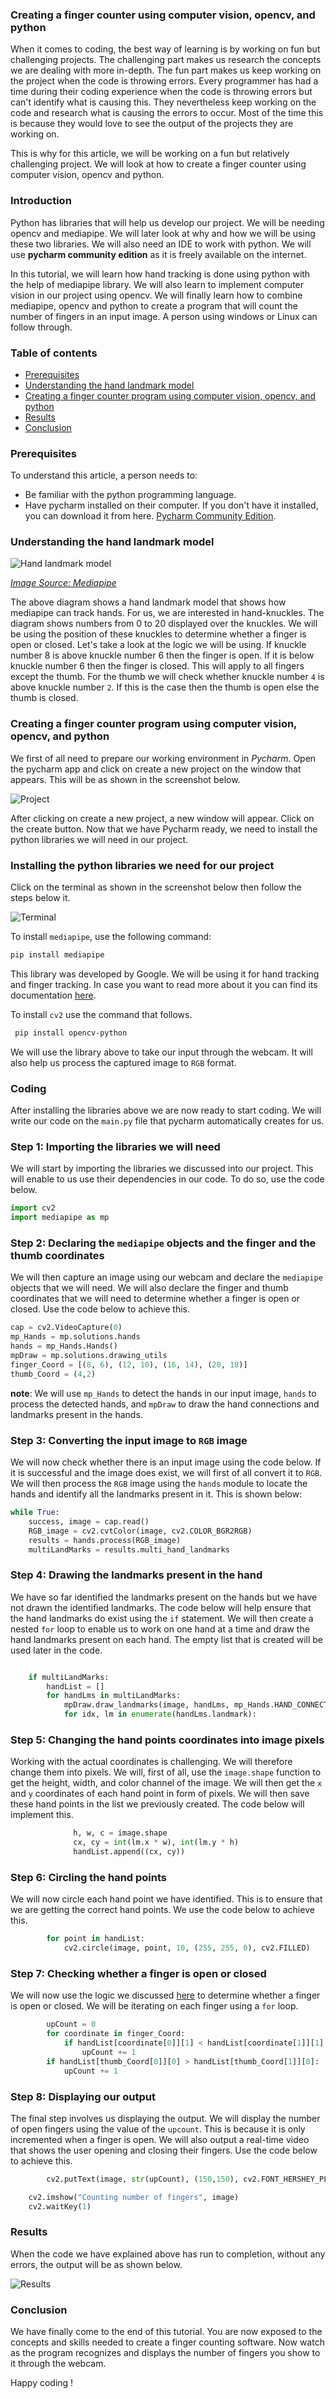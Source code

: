### Creating a finger counter using computer vision, opencv, and python
When it comes to coding, the best way of learning is by working on fun but challenging projects. The challenging part makes us research the concepts we are dealing with more in-depth. The fun part makes us keep working on the project when the code is throwing errors. Every programmer has had a time during their coding experience when the code is throwing errors but can't identify what is causing this. They nevertheless keep working on the code and research what is causing the errors to occur. Most of the time this is because they would love to see the output of the projects they are working on. 

This is why for this article, we will be working on a fun but relatively challenging project. We will look at how to create a finger counter using computer vision, opencv and python. 

### Introduction
Python has libraries that will help us develop our project. We will be needing opencv and mediapipe. We will later look at why and how we will be using these two libraries. We will also need an IDE to work with python. We will use **pycharm community edition** as it is freely available on the internet.

In this tutorial, we will learn how hand tracking is done using python with the help of mediapipe library. We will also learn to implement computer vision in our project using opencv. We will finally learn how to combine mediapipe, opencv and python to create a program that will count the number of fingers in an input image. A person using windows or Linux can follow through.

### Table of contents
- [Prerequisites](#prerequisites)
- [Understanding the hand landmark model](#understanding-the-hand-landmark-model)
- [ Creating a finger counter program using computer vision, opencv, and python](#creating-a-finger-counter-program-using-computer-vision-opencv-and-python)
- [Results](#results)
- [Conclusion](#conclusion)

### Prerequisites
To understand this article, a person needs to:
- Be familiar with the python programming language.
- Have pycharm installed on their computer. If you don't have it installed, you can download it from here. [Pycharm Community Edition](https://www.jetbrains.com/pycharm/download/).

### Understanding the hand landmark model

![Hand landmark model](/engineering-education/creating-a-finger-counter-using-computer-vision-opencv-and-python/model.png)

*[Image Source: Mediapipe](https://google.github.io/mediapipe/images/mobile/hand_landmarks.png)*

The above diagram shows a hand landmark model that shows how mediapipe can track hands. For us, we are interested in hand-knuckles. The diagram shows numbers from 0 to 20 displayed over the knuckles. We will be using the position of these knuckles to determine whether a finger is open or closed. Let's take a look at the logic we will be using. If knuckle number 8 is above knuckle number 6 then the finger is open. If it is below knuckle number 6 then the finger is closed. This will apply to all fingers except the thumb. For the thumb we will check whether knuckle number `4` is above knuckle number `2`. If this is the case then the thumb is open else the thumb is closed.

### Creating a finger counter program using computer vision, opencv, and python
We first of all need to prepare our working environment in *Pycharm*. Open the pycharm app and click on create a new project on the window that appears. This will be as shown in the screenshot below. 

![Project](/engineering-education/creating-a-finger-counter-using-computer-vision-opencv-and-python/project.png)

After clicking on create a new project, a new window will appear. Click on the create button. Now that we have Pycharm ready, we need to install the python libraries we will need in our project.

### Installing the python libraries we need for our project
Click on the terminal as shown in the screenshot below then follow the steps below it.

![Terminal](/engineering-education/creating-a-finger-counter-using-computer-vision-opencv-and-python/terminal.png)

To install `mediapipe`, use the following command:
```bash
pip install mediapipe
```
This library was developed by Google. We will be using it for hand tracking and finger tracking. In case you want to read more about it you can find its documentation [here](https://google.github.io/mediapipe/solutions/hands.html).

To install `cv2` use the command that follows.
```bash
 pip install opencv-python
```
We will use the library above to take our input through the webcam. It will also help us process the captured image to `RGB` format.

### Coding
After installing the libraries above we are now ready to start coding. We will write our code on the `main.py` file that pycharm automatically creates for us.
### Step 1: Importing the libraries we will need
We will start by importing the libraries we discussed into our project. This will enable to us use their dependencies in our code. To do so, use the code below.
```python
import cv2
import mediapipe as mp
```
### Step 2: Declaring the `mediapipe` objects and the finger and the thumb coordinates 
We will then capture an image using our webcam and declare the `mediapipe` objects that we will need. We will also declare the finger and thumb coordinates that we will need to determine whether a finger is open or closed. Use the code below to achieve this.

```python
cap = cv2.VideoCapture(0)
mp_Hands = mp.solutions.hands
hands = mp_Hands.Hands()
mpDraw = mp.solutions.drawing_utils
finger_Coord = [(8, 6), (12, 10), (16, 14), (20, 18)]
thumb_Coord = (4,2)
```
**note**:
We will use `mp_Hands` to detect the hands in our input image, `hands` to process the detected hands, and `mpDraw` to draw the hand connections and landmarks present in the hands.

### Step 3: Converting the input image to `RGB` image
We will now check whether there is an input image using the code below. If it is successful and the image does exist, we will first of all convert it to `RGB`. We will then process the `RGB` image
using the `hands` module to locate the hands and identify all the landmarks present in it. This is shown below:
```python
while True:
    success, image = cap.read()
    RGB_image = cv2.cvtColor(image, cv2.COLOR_BGR2RGB)
    results = hands.process(RGB_image)
    multiLandMarks = results.multi_hand_landmarks
```
### Step 4: Drawing the landmarks present in the hand
We have so far identified the landmarks present on the hands but we have not drawn the identified landmarks. The code below will help ensure that the hand landmarks do exist using the `if` statement. We will then create a nested `for` loop to enable us to work on one hand at a time and draw the hand landmarks present on each hand. The empty list that is created will be used later in the code.
```python

    if multiLandMarks:
        handList = []
        for handLms in multiLandMarks:
            mpDraw.draw_landmarks(image, handLms, mp_Hands.HAND_CONNECTIONS)
            for idx, lm in enumerate(handLms.landmark):
  ```
  ### Step 5: Changing the hand points coordinates into image pixels
  Working with the actual coordinates is challenging. We will therefore change them into pixels. We will, first of all, use the `image.shape` function to get the height, width, and color channel of the image. We will then get the `x` and `y` coordinates of each hand point in form of pixels. We will then save these hand points in the list we previously created. The code below will implement this.
  ```python              
                h, w, c = image.shape
                cx, cy = int(lm.x * w), int(lm.y * h)
                handList.append((cx, cy))
```
### Step 6: Circling the hand points
We will now circle each hand point we have identified. This is to ensure that we are getting the correct hand points. We use the code below to achieve this.
```python
        for point in handList:
            cv2.circle(image, point, 10, (255, 255, 0), cv2.FILLED)
```
### Step 7: Checking whether a finger is open or closed
We will now use the logic we discussed [here](#understanding-the-hand-landmark-model) to determine whether a finger is open or closed. We will be iterating on each finger using a `for` loop.
```python
        upCount = 0
        for coordinate in finger_Coord:
            if handList[coordinate[0]][1] < handList[coordinate[1]][1]:
                upCount += 1
        if handList[thumb_Coord[0]][0] > handList[thumb_Coord[1]][0]:
            upCount += 1
```
### Step 8: Displaying our output
The final step involves us displaying the output. We will display the number of open fingers using the value of the `upcount`. This is because it is only incremented when a finger is open. We will also output a real-time video that shows the user opening and closing their fingers. Use the code below to achieve this.
```python
        cv2.putText(image, str(upCount), (150,150), cv2.FONT_HERSHEY_PLAIN, 12, (0,255,0), 12)

    cv2.imshow("Counting number of fingers", image)
    cv2.waitKey(1)
```
### Results
When the code we have explained above has run to completion, without any errors, the output will be as shown below.

![Results](/engineering-education/creating-a-finger-counter-using-computer-vision-opencv-and-python/results.gif)

### Conclusion
We have finally come to the end of this tutorial. You are now exposed to the concepts and skills needed to create a finger counting software. Now watch as the program recognizes and displays the number of fingers you show to it through the webcam.

Happy coding !



